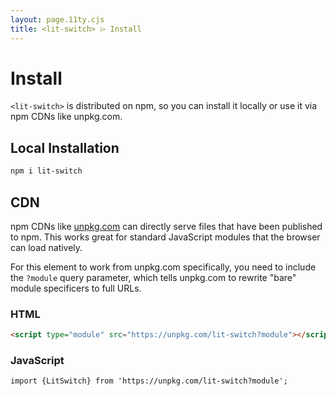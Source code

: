 ```yaml
---
layout: page.11ty.cjs
title: <lit-switch> ⌲ Install
---
```


# Install

`<lit-switch>` is distributed on npm, so you can install it locally or use it via npm CDNs like unpkg.com.

## Local Installation

```bash
npm i lit-switch
```

## CDN

npm CDNs like [unpkg.com]() can directly serve files that have been published to npm. This works great for standard JavaScript modules that the browser can load natively.

For this element to work from unpkg.com specifically, you need to include the `?module` query parameter, which tells unpkg.com to rewrite "bare" module specificers to full URLs.

### HTML

```html
<script type="module" src="https://unpkg.com/lit-switch?module"></script>
```

### JavaScript

```html
import {LitSwitch} from 'https://unpkg.com/lit-switch?module';
```
